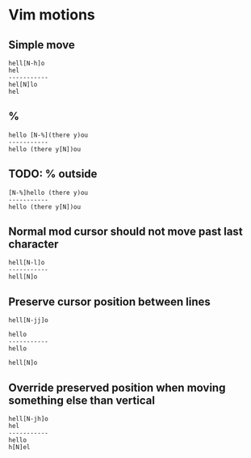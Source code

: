 # Vim motions


## Simple move

```
hell[N-h]o
hel
-----------
hel[N]lo
hel
```

## %

```
hello [N-%](there y)ou
-----------
hello (there y[N])ou
```

## TODO: % outside

```
[N-%]hello (there y)ou
-----------
hello (there y[N])ou
```



## Normal mod cursor should not move past last character

```
hell[N-l]o
-----------
hell[N]o
```

## Preserve cursor position between lines

```
hell[N-jj]o

hello
-----------
hello

hell[N]o
```


## Override preserved position when moving something else than vertical

```
hell[N-jh]o
hel
-----------
hello
h[N]el
```
